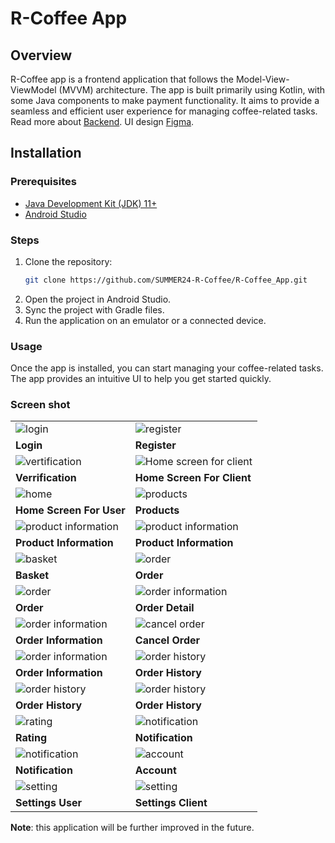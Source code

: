 # R-Coffee App

## Overview

R-Coffee app is a frontend application that follows the Model-View-ViewModel (MVVM) architecture. The app is built primarily using Kotlin, with some Java components to make payment functionality. It aims to provide a seamless and efficient user experience for managing coffee-related tasks. Read more about [Backend](https://github.com/SUMMER24-R-Coffee/R-Coffee_Server). UI design [Figma](https://www.figma.com/design/BmEKc2HmaQ0NbgAF/R'Coffee-UI?node-id=11-2&t=Jpe6wlVOrtKx7zzz-0).

<!--## Features

- **MVVM Architecture**: Ensures a clear separation of concerns and facilitates easier testing and maintenance.
- **Kotlin and Java**: Leverages the strengths of both languages.
- **Responsive UI**: Designed to provide a smooth user experience across different devices.-->

## Installation

### Prerequisites

- [Java Development Kit (JDK) 11+](https://www.oracle.com/java/technologies/javase-jdk11-downloads.html)
- [Android Studio](https://developer.android.com/studio)

### Steps

1. Clone the repository:
   ```sh
   git clone https://github.com/SUMMER24-R-Coffee/R-Coffee_App.git

2. Open the project in Android Studio.
3. Sync the project with Gradle files.
4. Run the application on an emulator or a connected device.
### Usage
Once the app is installed, you can start managing your coffee-related tasks. The app provides an intuitive UI to help you get started quickly.

### Screen shot
| | |
|---|---|
| ![login](/readme-img/lg.jpg) | ![register](./readme-img/reg.jpg) |
| **Login** | **Register** |
| ![vertification](/readme-img/vt.jpg) | ![Home screen for client](/readme-img/hone-c.jpg) |
| **Verrification** | **Home Screen For Client** |
| ![home](./readme-img/hu.jpg) | ![products](./readme-img/pr.jpg) |
| **Home Screen For User** | **Products** |
| ![product information](/readme-img/prd.jpg) | ![product information](./readme-img/pdr1.jpg) |
| **Product Information** | **Product Information** |
| ![basket](/readme-img/bk.jpg) | ![order](./readme-img/ord2.jpg) |
| **Basket** | **Order** |
| ![order](/readme-img/ord3.jpg) | ![order information](./readme-img/of1.jpg) |
| **Order** | **Order Detail** |
| ![order information](/readme-img/of2.jpg) | ![cancel order](./readme-img/ft1.jpg) |
| **Order Information** | **Cancel Order** |
| ![order information](./readme-img/of3.jpg) | ![order history](/readme-img/h1.jpg) |
| **Order Information** | **Order History** |
| ![order history](/readme-img/h2.jpg) | ![order history](/readme-img/h3.jpg) |
| **Order History** | **Order History** |
| ![rating](/readme-img/rt1.jpg) | ![notification](/readme-img/notf1.jpg) |
| **Rating** | **Notification** 
| ![notification](./readme-img/not2.jpg) | ![account](/readme-img/aif.jpg) |
| **Notification** | **Account** |
| ![setting](./readme-img/au.jpg) | ![setting](/readme-img/ac.jpg) |
| **Settings User** | **Settings Client** |

 **Note**: this application will be further improved in the future.
